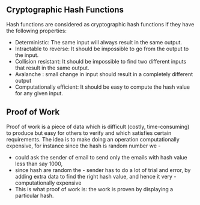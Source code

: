 ## Cryptographic Hash Functions
Hash functions are considered as cryptographic hash functions if they have the following properties:

- Deterministic: The same input will always result in the same output.
- Intractable to reverse: It should be impossible to go from the output to the input.
- Collision resistant: It should be impossible to find two different inputs that result in the same output.
- Avalanche : small change in input should result in a completely different output
- Computationally efficient: It should be easy to compute the hash value for any given input.


## Proof of Work
Proof of work is a piece of data which is difficult (costly, time-consuming) to produce but easy for others to verify and which satisfies certain requirements.
The idea is to make doing an operation computationally expensive, for instance since the hash is random number we -
- could ask the sender of email to send only the emails with hash value less than say 1000,
- since hash are random the - sender has to do a lot of trial and error, by adding extra data to find the right hash value, and hence it very - computationally expensive
- This is what proof of work is: the work is proven by displaying a particular hash.